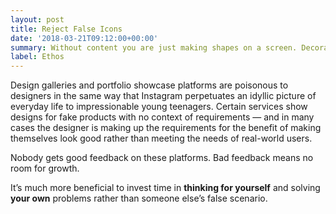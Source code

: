 ```yaml
---
layout: post
title: Reject False Icons
date: '2018-03-21T09:12:00+00:00'
summary: Without content you are just making shapes on a screen. Decoration for decoration’s sake. A design without content is, at best, a guess. It’s a guess at how it should look and how it should feel.
label: Ethos
---
```


Design galleries and portfolio showcase platforms are poisonous to designers in the same way that Instagram perpetuates an idyllic picture of everyday life to impressionable young teenagers. Certain services show designs for fake products with no context of requirements — and in many cases the designer is making up the requirements for the benefit of making themselves look good rather than meeting the needs of real-world users.

Nobody gets good feedback on these platforms. Bad feedback means no room for growth.

It’s much more beneficial to invest time in **thinking for yourself** and solving **your own** problems rather than someone else’s false scenario.
